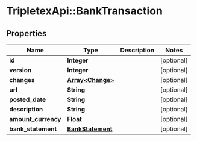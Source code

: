 # TripletexApi::BankTransaction

## Properties
Name | Type | Description | Notes
------------ | ------------- | ------------- | -------------
**id** | **Integer** |  | [optional] 
**version** | **Integer** |  | [optional] 
**changes** | [**Array&lt;Change&gt;**](Change.md) |  | [optional] 
**url** | **String** |  | [optional] 
**posted_date** | **String** |  | [optional] 
**description** | **String** |  | [optional] 
**amount_currency** | **Float** |  | [optional] 
**bank_statement** | [**BankStatement**](BankStatement.md) |  | [optional] 


